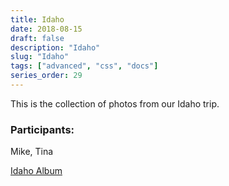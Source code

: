 ```yaml
---
title: Idaho
date: 2018-08-15
draft: false
description: "Idaho"
slug: "Idaho"
tags: ["advanced", "css", "docs"]
series_order: 29
---
```


This is the collection of photos from our Idaho trip.

### Participants:
Mike, Tina

[Idaho Album](https://photos.app.goo.gl/4Du8r6MeKokSD78g8)
